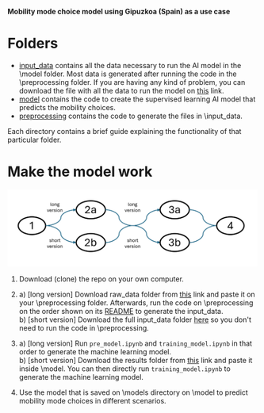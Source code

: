 **Mobility mode choice model using Gipuzkoa (Spain) as a use case**

# Folders
- [input_data](https://github.com/Inigo-Azcarate/CSLG_ModeChoice/tree/main/input_data) contains all the data necessary to run the AI model in the \model folder. Most data is generated after running the code in the \preprocessing folder. If you are having any kind of problem, you can download the file with all the data to run the model on [this](https://drive.google.com/drive/folders/13uN8kvLhV2v1BW2bOM5owNVi9Ct8cwQv?usp=sharing) link.
- [model](https://github.com/Inigo-Azcarate/CSLG_ModeChoice/tree/main/model) contains the code to create the supervised learning AI model that predicts the mobility choices. 
- [preprocessing](https://github.com/Inigo-Azcarate/CSLG_ModeChoice/tree/main/preprocessing) contains the code to generate the files in \input_data.

Each directory contains a brief guide explaining the functionality of that particular folder.

# Make the model work

<img src="/images/work_flow.png" width="700" />

1. Download (clone) the repo on your own computer.

2. a) [long version]  Download raw_data folder from [this](https://drive.google.com/drive/folders/13u5F34FRRHQqKfsz_SR6Hg-2XtPmNWdI?usp=sharing) link and paste it on your \preprocessing folder. Afterwards, run the code on \preprocessing on the order shown on its [README](https://github.com/Inigo-Azcarate/CSLG_ModeChoice/tree/main/preprocessing) to generate the input_data.  
   b) [short version] Download the full input_data folder [here](https://drive.google.com/drive/folders/13u5F34FRRHQqKfsz_SR6Hg-2XtPmNWdI?usp=sharing) so you don't need to run the code in \preprocessing.

3. a) [long version]  Run `pre_model.ipynb` and `training_model.ipynb` in that order to generate the machine learning model.  
   b) [short version] Download the results folder from [this](https://drive.google.com/drive/folders/13u5F34FRRHQqKfsz_SR6Hg-2XtPmNWdI?usp=sharing) link and paste it inside \model. You can then directly run `training_model.ipynb` to generate the machine learning model.

4. Use the model that is saved on \models directory on \model to predict mobility mode choices in different scenarios. 



